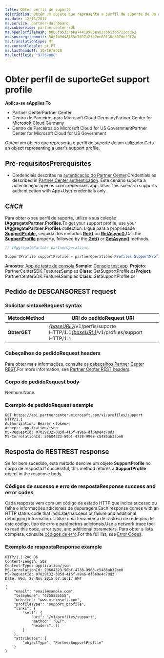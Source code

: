 ```yaml
---
title: Obter perfil de suporte
description: Obtém um objeto que representa o perfil de suporte de um utilizador.
ms.date: 12/15/2017
ms.service: partner-dashboard
ms.subservice: partnercenter-sdk
ms.openlocfilehash: b8b0fa533aaba74418985ea02cbb13bd722cede2
ms.sourcegitcommit: 30d1b9d48453c7697a2f42ee09138e507dcf9f2d
ms.translationtype: MT
ms.contentlocale: pt-PT
ms.lasthandoff: 10/19/2020
ms.locfileid: "97769806"
---
```

# <a name="get-support-profile"></a><span data-ttu-id="8a735-103">Obter perfil de suporte</span><span class="sxs-lookup"><span data-stu-id="8a735-103">Get support profile</span></span>

<span data-ttu-id="8a735-104">**Aplica-se a**</span><span class="sxs-lookup"><span data-stu-id="8a735-104">**Applies To**</span></span>

- <span data-ttu-id="8a735-105">Partner Center</span><span class="sxs-lookup"><span data-stu-id="8a735-105">Partner Center</span></span>
- <span data-ttu-id="8a735-106">Centro de Parceiros para Microsoft Cloud Germany</span><span class="sxs-lookup"><span data-stu-id="8a735-106">Partner Center for Microsoft Cloud Germany</span></span>
- <span data-ttu-id="8a735-107">Centro de Parceiros do Microsoft Cloud for US Government</span><span class="sxs-lookup"><span data-stu-id="8a735-107">Partner Center for Microsoft Cloud for US Government</span></span>

<span data-ttu-id="8a735-108">Obtém um objeto que representa o perfil de suporte de um utilizador.</span><span class="sxs-lookup"><span data-stu-id="8a735-108">Gets an object representing a user's support profile.</span></span>

## <a name="prerequisites"></a><span data-ttu-id="8a735-109">Pré-requisitos</span><span class="sxs-lookup"><span data-stu-id="8a735-109">Prerequisites</span></span>

- <span data-ttu-id="8a735-110">Credenciais descritas na [autenticação do Partner Center](partner-center-authentication.md).</span><span class="sxs-lookup"><span data-stu-id="8a735-110">Credentials as described in [Partner Center authentication](partner-center-authentication.md).</span></span> <span data-ttu-id="8a735-111">Este cenário suporta a autenticação apenas com credenciais app+User.</span><span class="sxs-lookup"><span data-stu-id="8a735-111">This scenario supports authentication with App+User credentials only.</span></span>

## <a name="c"></a><span data-ttu-id="8a735-112">C\#</span><span class="sxs-lookup"><span data-stu-id="8a735-112">C\#</span></span>

<span data-ttu-id="8a735-113">Para obter o seu perfil de suporte, utilize a sua coleção **IAggregatePartner.Profiles.**</span><span class="sxs-lookup"><span data-stu-id="8a735-113">To get your support profile, use your **IAggregatePartner.Profiles** collection.</span></span> <span data-ttu-id="8a735-114">Ligue para a propriedade [**SupportProfile,**](/dotnet/api/microsoft.store.partnercenter.profiles.isupportprofile) seguida dos métodos [**Get()**](/dotnet/api/microsoft.store.partnercenter.profiles.isupportprofile.get) ou [**GetAsync().**](/dotnet/api/microsoft.store.partnercenter.profiles.isupportprofile.getasync)</span><span class="sxs-lookup"><span data-stu-id="8a735-114">Call the [**SupportProfile**](/dotnet/api/microsoft.store.partnercenter.profiles.isupportprofile) property, followed by the [**Get()**](/dotnet/api/microsoft.store.partnercenter.profiles.isupportprofile.get) or [**GetAsync()**](/dotnet/api/microsoft.store.partnercenter.profiles.isupportprofile.getasync) methods.</span></span>

``` csharp
// IAggregatePartner partnerOperations;

SupportProfile supportProfile = partnerOperations.Profiles.SupportProfile.Get();
```

<span data-ttu-id="8a735-115">**Amostra**: [App de teste de consola](console-test-app.md).</span><span class="sxs-lookup"><span data-stu-id="8a735-115">**Sample**: [Console test app](console-test-app.md).</span></span> <span data-ttu-id="8a735-116">**Projeto**: PartnerCenterSDK.FeaturesSamples **Class**: GetSupportProfile.cs</span><span class="sxs-lookup"><span data-stu-id="8a735-116">**Project**: PartnerCenterSDK.FeaturesSamples **Class**: GetSupportProfile.cs</span></span>

## <a name="rest-request"></a><span data-ttu-id="8a735-117">Pedido de DESCANSO</span><span class="sxs-lookup"><span data-stu-id="8a735-117">REST request</span></span>

### <a name="request-syntax"></a><span data-ttu-id="8a735-118">Solicitar sintaxe</span><span class="sxs-lookup"><span data-stu-id="8a735-118">Request syntax</span></span>

| <span data-ttu-id="8a735-119">Método</span><span class="sxs-lookup"><span data-stu-id="8a735-119">Method</span></span>  | <span data-ttu-id="8a735-120">URI do pedido</span><span class="sxs-lookup"><span data-stu-id="8a735-120">Request URI</span></span>                                                              |
|---------|--------------------------------------------------------------------------|
| <span data-ttu-id="8a735-121">**Obter**</span><span class="sxs-lookup"><span data-stu-id="8a735-121">**GET**</span></span> | <span data-ttu-id="8a735-122">[*{baseURL}*](partner-center-rest-urls.md)/v1/perfis/suporte HTTP/1.1</span><span class="sxs-lookup"><span data-stu-id="8a735-122">[*{baseURL}*](partner-center-rest-urls.md)/v1/profiles/support HTTP/1.1</span></span> |

### <a name="request-headers"></a><span data-ttu-id="8a735-123">Cabeçalhos do pedido</span><span class="sxs-lookup"><span data-stu-id="8a735-123">Request headers</span></span>

<span data-ttu-id="8a735-124">Para obter mais informações, consulte [os cabeçalhos Partner Center REST](headers.md).</span><span class="sxs-lookup"><span data-stu-id="8a735-124">For more information, see [Partner Center REST headers](headers.md).</span></span>

### <a name="request-body"></a><span data-ttu-id="8a735-125">Corpo do pedido</span><span class="sxs-lookup"><span data-stu-id="8a735-125">Request body</span></span>

<span data-ttu-id="8a735-126">Nenhum.</span><span class="sxs-lookup"><span data-stu-id="8a735-126">None.</span></span>

### <a name="request-example"></a><span data-ttu-id="8a735-127">Exemplo de pedido</span><span class="sxs-lookup"><span data-stu-id="8a735-127">Request example</span></span>

```http
GET https://api.partnercenter.microsoft.com/v1/profiles/support HTTP/1.1
Authorization: Bearer <token>
Accept: application/json
MS-RequestId: 07029132-385d-416f-a9a6-df5e9e4c78d3
MS-CorrelationId: 20604323-50bf-4738-9968-c5486ab32be0
```

## <a name="rest-response"></a><span data-ttu-id="8a735-128">Resposta do REST</span><span class="sxs-lookup"><span data-stu-id="8a735-128">REST response</span></span>

<span data-ttu-id="8a735-129">Se for bem sucedido, este método devolve um objeto **SupportProfile** no corpo de resposta.</span><span class="sxs-lookup"><span data-stu-id="8a735-129">If successful, this method returns a **SupportProfile** object in the response body.</span></span>

### <a name="response-success-and-error-codes"></a><span data-ttu-id="8a735-130">Códigos de sucesso e erro de resposta</span><span class="sxs-lookup"><span data-stu-id="8a735-130">Response success and error codes</span></span>

<span data-ttu-id="8a735-131">Cada resposta vem com um código de estado HTTP que indica sucesso ou falha e informações adicionais de depuragem.</span><span class="sxs-lookup"><span data-stu-id="8a735-131">Each response comes with an HTTP status code that indicates success or failure and additional debugging information.</span></span> <span data-ttu-id="8a735-132">Utilize uma ferramenta de rastreio de rede para ler este código, tipo de erro e parâmetros adicionais.</span><span class="sxs-lookup"><span data-stu-id="8a735-132">Use a network trace tool to read this code, error type, and additional parameters.</span></span> <span data-ttu-id="8a735-133">Para obter a lista completa, consulte [códigos de erro](error-codes.md).</span><span class="sxs-lookup"><span data-stu-id="8a735-133">For the full list, see [Error Codes](error-codes.md).</span></span>

### <a name="response-example"></a><span data-ttu-id="8a735-134">Exemplo de resposta</span><span class="sxs-lookup"><span data-stu-id="8a735-134">Response example</span></span>

```http
HTTP/1.1 200 OK
Content-Length: 502
Content-Type: application/json
MS-CorrelationId: 20604323-50bf-4738-9968-c5486ab32be0
MS-RequestId: 07029132-385d-416f-a9a6-df5e9e4c78d3
Date: Wed, 25 Nov 2015 07:16:17 GMT

{
    "email": "email@sample.com",
    "telephone": "4255555555",
    "website": "www.microsoft.com",
    "profileType": "support_profile",
    "links": {
        "self": {
            "uri": "/v1/profiles/support",
            "method": "GET",
            "headers": []
        }
    },
    "attributes": {
        "objectType": "PartnerSupportProfile"
    }
}
```
